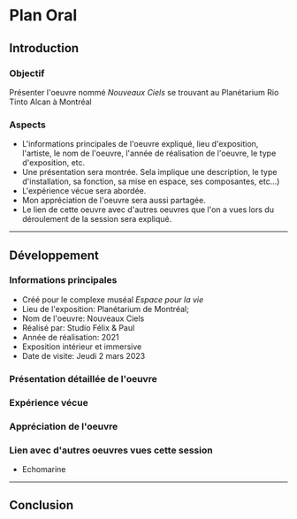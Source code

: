 # Plan Oral


## Introduction

### Objectif

Présenter l'oeuvre nommé *Nouveaux Ciels* se trouvant au Planétarium Rio Tinto Alcan à Montréal

### Aspects 
- L'informations principales de l'oeuvre expliqué, lieu d'exposition, l'artiste, le nom de l'oeuvre, l'année de réalisation de l'oeuvre, le type d'exposition, etc.
- Une présentation sera montrée. Sela implique une description, le type d'installation, sa fonction, sa mise en espace, ses composantes, etc...)
- L'expérience vécue sera abordée.
- Mon appréciation de l'oeuvre sera aussi partagée.
- Le lien de cette oeuvre avec d'autres oeuvres que l'on a vues lors du déroulement de la session sera expliqué.

---

## Développement

### Informations principales
- Créé pour le complexe muséal *Espace pour la vie*
- Lieu de l'exposition: Planétarium de Montréal;
- Nom de l'oeuvre: Nouveaux Ciels
- Réalisé par: Studio Félix & Paul
- Année de réalisation: 2021
- Exposition intérieur et immersive
- Date de visite: Jeudi 2 mars 2023


### Présentation détaillée de l'oeuvre

### Expérience vécue

### Appréciation de l'oeuvre

### Lien avec d'autres oeuvres vues cette session
- Echomarine

---

## Conclusion
